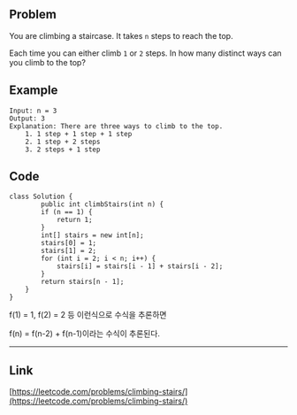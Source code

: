 ## Problem

You are climbing a staircase. It takes `n` steps to reach the top.

Each time you can either climb `1` or `2` steps. In how many distinct ways can you climb to the top?

## Example

```
Input: n = 3
Output: 3
Explanation: There are three ways to climb to the top.
    1. 1 step + 1 step + 1 step
    2. 1 step + 2 steps
    3. 2 steps + 1 step
```

## Code

```
class Solution {
        public int climbStairs(int n) {
        if (n == 1) {
            return 1;
        }
        int[] stairs = new int[n];
        stairs[0] = 1;
        stairs[1] = 2;
        for (int i = 2; i < n; i++) {
            stairs[i] = stairs[i - 1] + stairs[i - 2];
        }
        return stairs[n - 1];
    }
}
```

f(1) = 1, f(2) = 2 등 이런식으로 수식을 추론하면

f(n) = f(n-2) + f(n-1)이라는 수식이 추론된다.

---

## Link

[https://leetcode.com/problems/climbing-stairs/](https://leetcode.com/problems/climbing-stairs/)